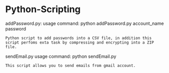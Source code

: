 # Python-Scripting

addPassword.py:
    usage command: python addPassword.py account_name password

    Python script to add passwords into a CSV file, in addition this script perfoms exta task by compressing and encrypting into a ZIP file. 

sendEmail.py
    usage command: python sendEmail.py
    
    This script allows you to send emails from gmail account.
